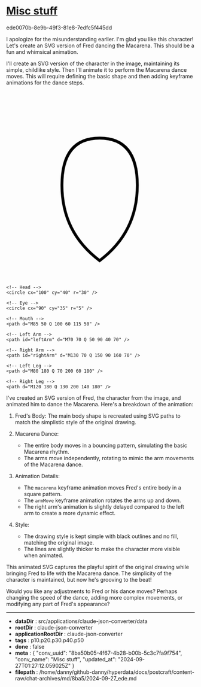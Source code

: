 # [Misc stuff](https://claude.ai/chat/8ba50b05-4f67-4b28-b00b-5c3c7fa9f754)

ede0070b-8e9b-49f3-81e8-7edfc5f445dd

 I apologize for the misunderstanding earlier. I'm glad you like this character! Let's create an SVG version of Fred dancing the Macarena. This should be a fun and whimsical animation.

<antThinking>I'll create an SVG version of the character in the image, maintaining its simple, childlike style. Then I'll animate it to perform the Macarena dance moves. This will require defining the basic shape and then adding keyframe animations for the dance steps.</antThinking>

<antArtifact identifier="fred-macarena-dance" type="image/svg+xml" title="Fred Dancing the Macarena">
<svg xmlns="http://www.w3.org/2000/svg" viewBox="0 0 200 200">
  <style>
    @keyframes macarena {
      0%, 100% { transform: translate(0, 0); }
      25% { transform: translate(-10px, 0); }
      50% { transform: translate(0, -10px); }
      75% { transform: translate(10px, 0); }
    }
    @keyframes armMove {
      0%, 100% { transform: rotate(0deg); }
      25% { transform: rotate(-45deg); }
      50% { transform: rotate(0deg); }
      75% { transform: rotate(45deg); }
    }
    #fred { animation: macarena 2s infinite; }
    #leftArm { animation: armMove 2s infinite; transform-origin: top center; }
    #rightArm { animation: armMove 2s infinite 0.5s; transform-origin: top center; }
  </style>
  
  <g id="fred" stroke="black" stroke-width="3" fill="none">
    <!-- Body -->
    <path d="M100 50 Q 60 50 60 100 Q 60 150 100 180 Q 140 150 140 100 Q 140 50 100 50" />
    
    <!-- Head -->
    <circle cx="100" cy="40" r="30" />
    
    <!-- Eye -->
    <circle cx="90" cy="35" r="5" />
    
    <!-- Mouth -->
    <path d="M85 50 Q 100 60 115 50" />
    
    <!-- Left Arm -->
    <path id="leftArm" d="M70 70 Q 50 90 40 70" />
    
    <!-- Right Arm -->
    <path id="rightArm" d="M130 70 Q 150 90 160 70" />
    
    <!-- Left Leg -->
    <path d="M80 180 Q 70 200 60 180" />
    
    <!-- Right Leg -->
    <path d="M120 180 Q 130 200 140 180" />
  </g>
</svg>
</antArtifact>

I've created an SVG version of Fred, the character from the image, and animated him to dance the Macarena. Here's a breakdown of the animation:

1. Fred's Body: The main body shape is recreated using SVG paths to match the simplistic style of the original drawing.

2. Macarena Dance: 
   - The entire body moves in a bouncing pattern, simulating the basic Macarena rhythm.
   - The arms move independently, rotating to mimic the arm movements of the Macarena dance.

3. Animation Details:
   - The `macarena` keyframe animation moves Fred's entire body in a square pattern.
   - The `armMove` keyframe animation rotates the arms up and down.
   - The right arm's animation is slightly delayed compared to the left arm to create a more dynamic effect.

4. Style: 
   - The drawing style is kept simple with black outlines and no fill, matching the original image.
   - The lines are slightly thicker to make the character more visible when animated.

This animated SVG captures the playful spirit of the original drawing while bringing Fred to life with the Macarena dance. The simplicity of the character is maintained, but now he's grooving to the beat!

Would you like any adjustments to Fred or his dance moves? Perhaps changing the speed of the dance, adding more complex movements, or modifying any part of Fred's appearance?

---

* **dataDir** : src/applications/claude-json-converter/data
* **rootDir** : claude-json-converter
* **applicationRootDir** : claude-json-converter
* **tags** : p10.p20.p30.p40.p50
* **done** : false
* **meta** : {
  "conv_uuid": "8ba50b05-4f67-4b28-b00b-5c3c7fa9f754",
  "conv_name": "Misc stuff",
  "updated_at": "2024-09-27T01:27:12.059025Z"
}
* **filepath** : /home/danny/github-danny/hyperdata/docs/postcraft/content-raw/chat-archives/md/8ba5/2024-09-27_ede.md